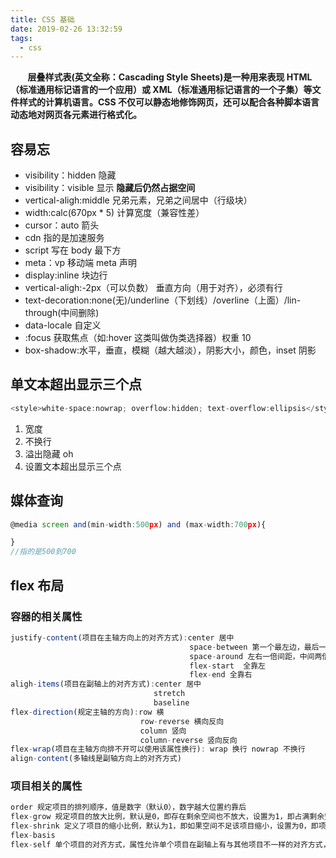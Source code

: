 ```yaml
---
title: CSS 基础
date: 2019-02-26 13:32:59
tags:
  - css
---
```


&#160; &#160; &#160; &#160;**层叠样式表(英文全称：Cascading Style Sheets)是一种用来表现 HTML（标准通用标记语言的一个应用）或 XML（标准通用标记语言的一个子集）等文件样式的计算机语言。CSS 不仅可以静态地修饰网页，还可以配合各种脚本语言动态地对网页各元素进行格式化。**

  <!-- more -->

## 容易忘

- visibility：hidden 隐藏
- visibility：visible 显示
  **隐藏后仍然占据空间**
- vertical-aligh:middle 兄弟元素，兄弟之间居中（行级块）
- width:calc(670px \* 5) 计算宽度（兼容性差）
- cursor：auto 箭头
- cdn 指的是加速服务
- script 写在 body 最下方
- meta：vp 移动端 meta 声明
- display:inline 块边行
- vertical-aligh:-2px（可以负数） 垂直方向（用于对齐），必须有行
- text-decoration:none(无)/underline（下划线）/overline（上面）/lin-through(中间删除)
- data-locale 自定义
- :focus 获取焦点（如:hover 这类叫做伪类选择器）权重 10
- box-shadow:水平，垂直，模糊（越大越淡），阴影大小，颜色，inset 阴影

## 单文本超出显示三个点

```js
<style>white-space:nowrap; overflow:hidden; text-overflow:ellipsis</style>
```

1. 宽度
2. 不换行
3. 溢出隐藏 oh
4. 设置文本超出显示三个点

## 媒体查询

```js
@media screen and(min-width:500px) and (max-width:700px){

}
//指的是500到700
```

## flex 布局

### 容器的相关属性

```js
justify-content(项目在主轴方向上的对齐方式):center 居中
                                        space-between 第一个最左边，最后一个在最右边，其他间距相同
                                        space-around 左右一倍间距，中间两倍间距
                                        flex-start  全靠左
                                        flex-end 全靠右
aligh-items(项目在副轴上的对齐方式):center 居中
                                stretch
                                baseline
flex-direction(规定主轴的方向):row 横
                             row-reverse 横向反向
                             column 竖向
                             column-reverse 竖向反向
flex-wrap(项目在主轴方向排不开可以使用该属性换行): wrap 换行 nowrap 不换行
align-content(多轴线是副轴方向上的对齐方式)
```

### 项目相关的属性

```js
order 规定项目的排列顺序，值是数字（默认0），数字越大位置约靠后
flex-grow 规定项目的放大比例，默认是0，即存在剩余空间也不放大，设置为1，即占满剩余空间
flex-shrink 定义了项目的缩小比例，默认为1，即如果空间不足该项目缩小，设置为0，即项目不会缩小
flex-basis
flex-self 单个项目的对齐方式，属性允许单个项目在副轴上有与其他项目不一样的对齐方式，可覆盖aligh-items属性
```
